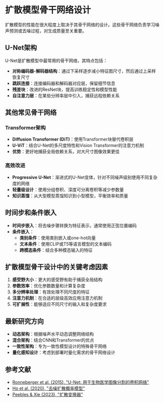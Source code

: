 # 扩散模型骨干网络设计

扩散模型的性能在很大程度上取决于其骨干网络的设计。这些骨干网络负责学习噪声预测或去噪过程，对生成质量至关重要。

## U-Net架构

U-Net是扩散模型中最常用的骨干网络，其特点包括：

- **对称编码器-解码器结构**：通过下采样逐步减小特征图尺寸，然后通过上采样恢复尺寸
- **跳跃连接**：连接编码器和解码器对应层，保留细节信息
- **残差块**：改进的ResNet块，提高训练稳定性和模型性能
- **自注意力层**：在某些分辨率层中引入，捕获远程依赖关系

## 其他常见骨干网络

### Transformer架构

- **Diffusion Transformer (DiT)**：使用Transformer块替代卷积层
- **U-ViT**：结合U-Net的多尺度特性和Vision Transformer的注意力机制
- **优势**：更好地捕获全局依赖关系，对大尺寸图像效果更佳

### 高效改进

- **Progressive U-Net**：渐进式的U-Net变体，针对不同噪声级别使用不同复杂度的网络
- **轻量级设计**：使用分组卷积、深度可分离卷积等减少参数量
- **知识蒸馏**：从大型模型蒸馏知识到小型模型，平衡效率和质量

## 时间步和条件嵌入

- **时间步嵌入**：将去噪步骤转换为特征表示，通常使用正弦位置编码
- **条件嵌入**：
  - **类别条件**：使用类别嵌入或one-hot向量
  - **文本条件**：使用CLIP或T5等语言模型的文本编码
  - **跨模态条件**：结合多种模态输入的特征

## 扩散模型骨干设计中的关键考虑因素

1. **感受野大小**：更大的感受野有助于捕获全局结构
2. **参数效率**：优化参数数量和计算复杂度
3. **多分辨率处理**：有效处理不同尺度的特征
4. **注意力机制**：在合适的层级高效应用注意力机制
5. **可扩展性**：能够适应不同尺寸的输入和复杂度要求

## 最新研究方向

- **动态架构**：根据噪声水平动态调整网络结构
- **混合架构**：结合CNN和Transformer的优点
- **一致性架构**：专为一致性模型设计的特殊骨干网络
- **量化感知设计**：考虑到部署时量化需求的骨干网络设计

## 参考文献

- [Ronneberger et al. (2015), "U-Net: 用于生物医学图像分割的卷积网络"](https://arxiv.org/abs/1505.04597)
- [Ho et al. (2020), "去噪扩散概率模型"](https://arxiv.org/abs/2006.11239)
- [Peebles & Xie (2023), "扩散变换器"](https://arxiv.org/abs/2212.09748) 